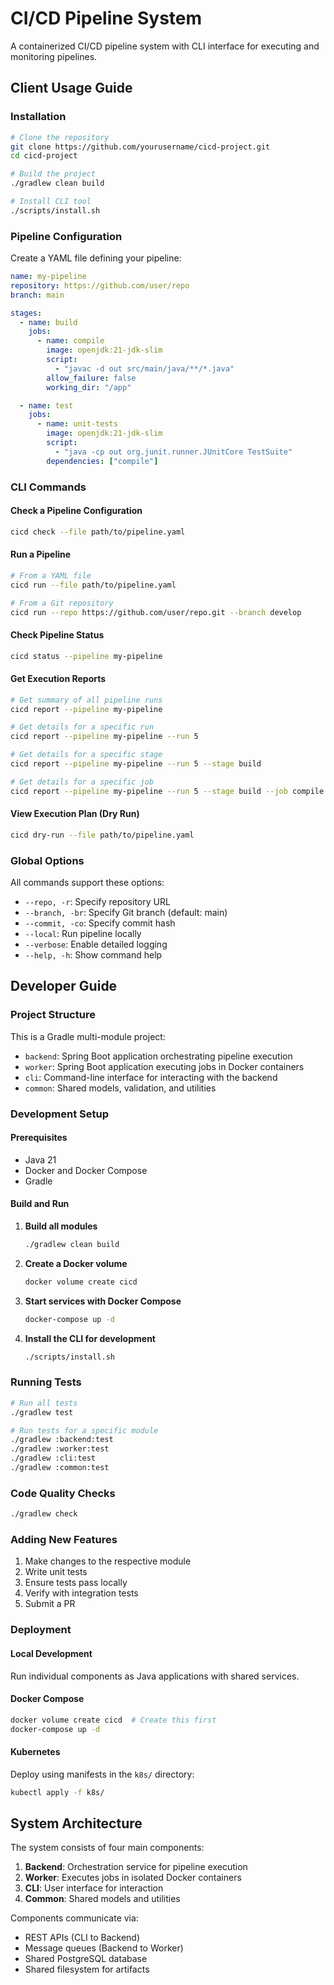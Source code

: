 # CI/CD Pipeline System

A containerized CI/CD pipeline system with CLI interface for executing and monitoring pipelines.

## Client Usage Guide

### Installation

```bash
# Clone the repository
git clone https://github.com/yourusername/cicd-project.git
cd cicd-project

# Build the project
./gradlew clean build

# Install CLI tool
./scripts/install.sh
```

### Pipeline Configuration

Create a YAML file defining your pipeline:

```yaml
name: my-pipeline
repository: https://github.com/user/repo
branch: main

stages:
  - name: build
    jobs:
      - name: compile
        image: openjdk:21-jdk-slim
        script:
          - "javac -d out src/main/java/**/*.java"
        allow_failure: false
        working_dir: "/app"

  - name: test
    jobs:
      - name: unit-tests
        image: openjdk:21-jdk-slim
        script:
          - "java -cp out org.junit.runner.JUnitCore TestSuite"
        dependencies: ["compile"]
```

### CLI Commands

#### Check a Pipeline Configuration
```bash
cicd check --file path/to/pipeline.yaml
```

#### Run a Pipeline
```bash
# From a YAML file
cicd run --file path/to/pipeline.yaml

# From a Git repository
cicd run --repo https://github.com/user/repo.git --branch develop
```

#### Check Pipeline Status
```bash
cicd status --pipeline my-pipeline
```

#### Get Execution Reports
```bash
# Get summary of all pipeline runs
cicd report --pipeline my-pipeline

# Get details for a specific run
cicd report --pipeline my-pipeline --run 5

# Get details for a specific stage
cicd report --pipeline my-pipeline --run 5 --stage build

# Get details for a specific job
cicd report --pipeline my-pipeline --run 5 --stage build --job compile
```

#### View Execution Plan (Dry Run)
```bash
cicd dry-run --file path/to/pipeline.yaml
```

### Global Options

All commands support these options:
- `--repo, -r`: Specify repository URL
- `--branch, -br`: Specify Git branch (default: main)
- `--commit, -co`: Specify commit hash
- `--local`: Run pipeline locally
- `--verbose`: Enable detailed logging
- `--help, -h`: Show command help

## Developer Guide

### Project Structure

This is a Gradle multi-module project:
- `backend`: Spring Boot application orchestrating pipeline execution
- `worker`: Spring Boot application executing jobs in Docker containers
- `cli`: Command-line interface for interacting with the backend
- `common`: Shared models, validation, and utilities

### Development Setup

#### Prerequisites
- Java 21
- Docker and Docker Compose
- Gradle

#### Build and Run

1. **Build all modules**
   ```bash
   ./gradlew clean build
   ```

2. **Create a Docker volume**
   ```bash
   docker volume create cicd
   ```

3. **Start services with Docker Compose**
   ```bash
   docker-compose up -d
   ```

4. **Install the CLI for development**
   ```bash
   ./scripts/install.sh
   ```

### Running Tests

```bash
# Run all tests
./gradlew test

# Run tests for a specific module
./gradlew :backend:test
./gradlew :worker:test
./gradlew :cli:test
./gradlew :common:test
```

### Code Quality Checks

```bash
./gradlew check
```

### Adding New Features

1. Make changes to the respective module
2. Write unit tests
3. Ensure tests pass locally
4. Verify with integration tests
5. Submit a PR

### Deployment

#### Local Development
Run individual components as Java applications with shared services.

#### Docker Compose
```bash
docker volume create cicd  # Create this first
docker-compose up -d
```

#### Kubernetes
Deploy using manifests in the `k8s/` directory:
```bash
kubectl apply -f k8s/
```

## System Architecture

The system consists of four main components:
1. **Backend**: Orchestration service for pipeline execution
2. **Worker**: Executes jobs in isolated Docker containers
3. **CLI**: User interface for interaction
4. **Common**: Shared models and utilities

Components communicate via:
- REST APIs (CLI to Backend)
- Message queues (Backend to Worker)
- Shared PostgreSQL database
- Shared filesystem for artifacts